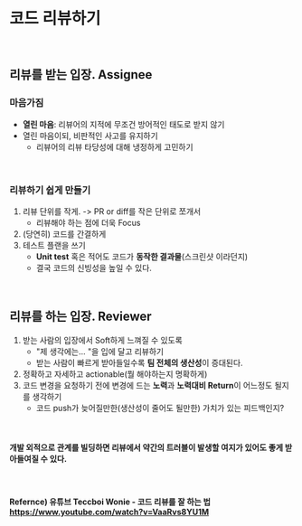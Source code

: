 # 코드 리뷰하기

<br>

## 리뷰를 받는 입장. Assignee

### 마음가짐

* **열린 마음**: 리뷰어의 지적에 무조건 방어적인 태도로 받지 않기
* 열린 마음이되, 비판적인 사고를 유지하기
  * 리뷰어의 리뷰 타당성에 대해 냉정하게 고민하기

<br>

### 리뷰하기 쉽게 만들기

1. 리뷰 단위를 작게. -> PR or diff를 작은 단위로 쪼개서
   * 리뷰해야 하는 점에 더욱 Focus
2. (당연히) 코드를 간결하게
3. 테스트 플랜을 쓰기
   * **Unit test** 혹은 적어도 코드가 **동작한 결과물**(스크린샷 이라던지)
   * 결국 코드의 신빙성을 높일 수 있다.

<br>

## 리뷰를 하는 입장. Reviewer

1. 받는 사람의 입장에서 Soft하게 느껴질 수 있도록
   * "제 생각에는... "을 입에 달고 리뷰하기
   * 받는 사람이 빠르게 받아들일수록 **팀 전체의 생산성**이 증대된다.
2. 정확하고 자세하고 actionable(뭘 해야하는지 명확하게)
3. 코드 변경을 요청하기 전에 변경에 드는 **노력**과 **노력대비 Return**이 어느정도 될지를 생각하기
   * 코드 push가 늦어질만한(생산성이 줄어도 될만한) 가치가 있는 피드백인지?

<br>

#### 개발 외적으로 관계를 빌딩하면 리뷰에서 약간의 트러블이 발생할 여지가 있어도 좋게 받아들여질 수 있다.

<br>

#### Refernce) 유튜브 Teccboi Wonie - 코드 리뷰를 잘 하는 법 https://www.youtube.com/watch?v=VaaRvs8YU1M